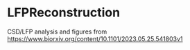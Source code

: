 # LFPReconstruction
CSD/LFP analysis and figures from https://www.biorxiv.org/content/10.1101/2023.05.25.541803v1
